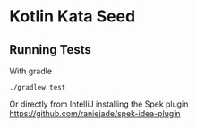 Kotlin Kata Seed
================

## Running Tests

With gradle

```./gradlew test```

Or directly from IntelliJ installing the Spek plugin
https://github.com/raniejade/spek-idea-plugin
